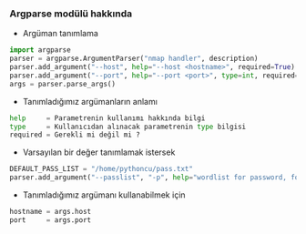 ### Argparse modülü hakkında

+ Argüman tanımlama

```python
import argparse
parser = argparse.ArgumentParser("nmap handler", description)
parser.add_argument("--host", help="--host <hostname>", required=True)
parser.add_argument("--port", help="--port <port>", type=int, required=True)
args = parser.parse_args()
```

+ Tanımladığımız argümanların anlamı

```python
help     = Parametrenin kullanımı hakkında bilgi
type     = Kullanıcıdan alınacak parametrenin type bilgisi
required = Gerekli mi değil mi ?
```

+ Varsayılan bir değer tanımlamak istersek

```python
DEFAULT_PASS_LIST = "/home/pythoncu/pass.txt"
parser.add_argument("--passlist", "-p", help="wordlist for password, format:/home/user/passlist.txt", default=DEFAULT_PASS_LIST)
```

+ Tanımladığımız argümanı kullanabilmek için

```python
hostname = args.host
port     = args.port
```
